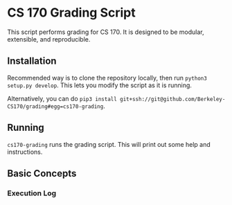 # CS 170 Grading Script

This script performs grading for CS 170.
It is designed to be modular, extensible, and reproducible.

## Installation

Recommended way is to clone the repository locally, then run `python3 setup.py develop`.
This lets you modify the script as it is running.

Alternatively, you can do `pip3 install git+ssh://git@github.com/Berkeley-CS170/grading#egg=cs170-grading`.

## Running

`cs170-grading` runs the grading script.
This will print out some help and instructions.

## Basic Concepts

### Execution Log
